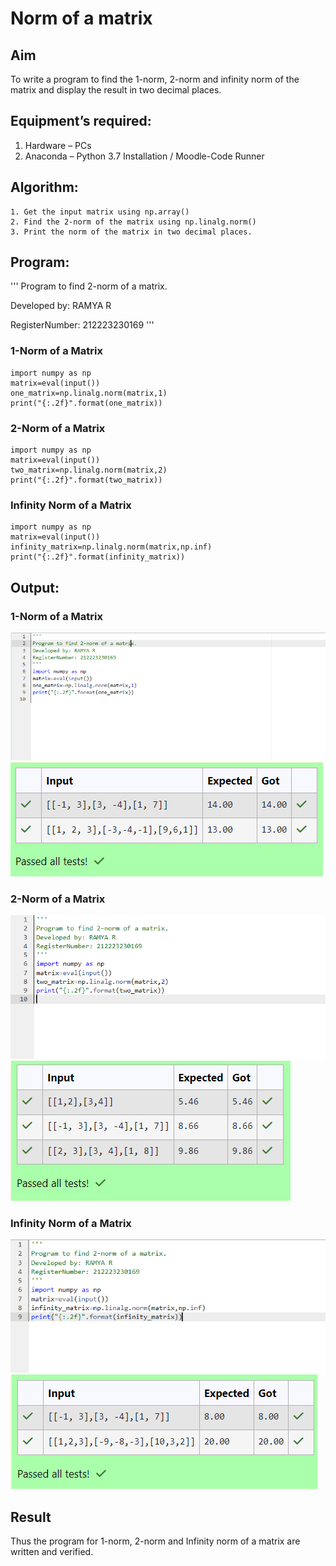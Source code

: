 # Norm of a matrix
## Aim
To write a program to find the 1-norm, 2-norm and infinity norm of the matrix and display the result in two decimal places.
## Equipment’s required:
1.	Hardware – PCs
2.	Anaconda – Python 3.7 Installation / Moodle-Code Runner
## Algorithm:
	1. Get the input matrix using np.array()   
    2. Find the 2-norm of the matrix using np.linalg.norm()
	3. Print the norm of the matrix in two decimal places.
## Program:

'''
Program to find 2-norm of a matrix.

Developed by: RAMYA R

RegisterNumber: 212223230169
'''

### 1-Norm of a Matrix

```
import numpy as np
matrix=eval(input())
one_matrix=np.linalg.norm(matrix,1)
print("{:.2f}".format(one_matrix))
```

### 2-Norm of a Matrix

```
import numpy as np
matrix=eval(input())
two_matrix=np.linalg.norm(matrix,2)
print("{:.2f}".format(two_matrix))
```

### Infinity Norm of a Matrix

```
import numpy as np
matrix=eval(input())
infinity_matrix=np.linalg.norm(matrix,np.inf)
print("{:.2f}".format(infinity_matrix))
```

## Output:
### 1-Norm of a Matrix

![alt text](<Screenshot 2024-04-23 113012.png>)
![alt text](<Screenshot 2024-04-23 113016.png>)


### 2-Norm of a Matrix

![alt text](<Screenshot 2024-04-23 113026.png>)
![alt text](<Screenshot 2024-04-23 113033.png>)


### Infinity Norm of a Matrix

![alt text](<Screenshot 2024-04-23 113042.png>)
![alt text](<Screenshot 2024-04-23 113048.png>)


## Result
Thus the program for 1-norm, 2-norm and Infinity norm of a matrix are written and verified.
